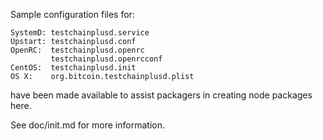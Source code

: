 Sample configuration files for:
```
SystemD: testchainplusd.service
Upstart: testchainplusd.conf
OpenRC:  testchainplusd.openrc
         testchainplusd.openrcconf
CentOS:  testchainplusd.init
OS X:    org.bitcoin.testchainplusd.plist
```
have been made available to assist packagers in creating node packages here.

See doc/init.md for more information.
